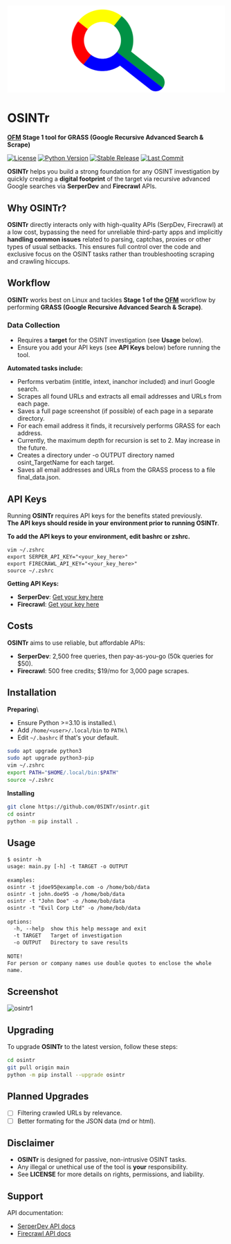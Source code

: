 ![osintr](osintr/docs/osintr.png)
# OSINTr
**[OFM](https://github.com/0SINTr/ofm) Stage 1 tool for GRASS (Google Recursive Advanced Search & Scrape)**

[![License](https://img.shields.io/badge/license-MIT-blue.svg)](https://raw.githubusercontent.com/0SINTr/osintr/master/LICENSE)
[![Python Version](https://img.shields.io/badge/python-3.10+-green)](https://www.python.org)
[![Stable Release](https://img.shields.io/badge/version-0.1.0-blue.svg)](https://github.com/0SINTr/osintr/releases/tag/v0.1.0)
[![Last Commit](https://img.shields.io/github/last-commit/0SINTr/osintr)](https://github.com/0SINTr/osintr/commits/main)

**OSINTr** helps you build a strong foundation for any OSINT investigation by quickly creating a **digital footprint** of the target via recursive advanced Google searches via **SerperDev** and **Firecrawl** APIs.

## Why OSINTr?

**OSINTr** directly interacts only with high-quality APIs (SerpDev, Firecrawl) at a low cost, bypassing the need for unreliable third-party apps and implicitly **handling common issues** related to parsing, captchas, proxies or other types of usual setbacks. This ensures full control over the code and exclusive focus on the OSINT tasks rather than troubleshooting scraping and crawling hiccups.

## Workflow

**OSINTr** works best on Linux and tackles **Stage 1 of the [OFM](https://github.com/0SINTr/ofm)** workflow by performing **GRASS (Google Recursive Advanced Search & Scrape)**.

### Data Collection

- Requires a **target** for the OSINT investigation (see **Usage** below).   
- Ensure you add your API keys (see **API Keys** below) before running the tool.

**Automated tasks include:**
- Performs verbatim (intitle, intext, inanchor included) and inurl Google search.
- Scrapes all found URLs and extracts all email addresses and URLs from each page.
- Saves a full page screenshot (if possible) of each page in a separate directory.
- For each email address it finds, it recursively performs GRASS for each address.
- Currently, the maximum depth for recursion is set to 2. May increase in the future.
- Creates a directory under -o OUTPUT directory named osint_TargetName for each target.
- Saves all email addresses and URLs from the GRASS process to a file final_data.json.

## API Keys

Running **OSINTr** requires API keys for the benefits stated previously.\
**The API keys should reside in your environment prior to running OSINTr**.

**To add the API keys to your environment, edit bashrc or zshrc.**
```plaintext
vim ~/.zshrc
export SERPER_API_KEY="<your_key_here>"
export FIRECRAWL_API_KEY="<your_key_here>"
source ~/.zshrc
```

**Getting API Keys:**

- **SerperDev**: [Get your key here](https://serper.dev/)
- **Firecrawl**: [Get your key here](https://www.firecrawl.dev/)

## Costs

**OSINTr** aims to use reliable, but affordable APIs:

- **SerperDev**: 2,500 free queries, then pay-as-you-go (50k queries for $50).
- **Firecrawl**: 500 free credits; $19/mo for 3,000 page scrapes. 

## Installation

**Preparing**\
- Ensure Python >=3.10 is installed.\
- Add `/home/<user>/.local/bin` to `PATH`.\
- Edit `~/.bashrc` if that's your default.

```bash
sudo apt upgrade python3
sudo apt upgrade python3-pip
vim ~/.zshrc
export PATH="$HOME/.local/bin:$PATH"
source ~/.zshrc
```

**Installing**
```bash
git clone https://github.com/0SINTr/osintr.git
cd osintr
python -m pip install .
```

## Usage

```console
$ osintr -h
usage: main.py [-h] -t TARGET -o OUTPUT

examples:
osintr -t jdoe95@example.com -o /home/bob/data
osintr -t john.doe95 -o /home/bob/data
osintr -t "John Doe" -o /home/bob/data
osintr -t "Evil Corp Ltd" -o /home/bob/data

options:
  -h, --help  show this help message and exit
  -t TARGET   Target of investigation
  -o OUTPUT   Directory to save results

NOTE!
For person or company names use double quotes to enclose the whole name.
```

## Screenshot

![osintr1](osintr/docs/x.png)

## Upgrading

To upgrade **OSINTr** to the latest version, follow these steps:

```bash
cd osintr
git pull origin main
python -m pip install --upgrade osintr
```

## Planned Upgrades

- [ ] Filtering crawled URLs by relevance.
- [ ] Better formating for the JSON data (md or html).

## Disclaimer

- **OSINTr** is designed for passive, non-intrusive OSINT tasks.
- Any illegal or unethical use of the tool is **your** responsibility.
- See **LICENSE** for more details on rights, permissions, and liability.

## Support

API documentation:

- [SerperDev API docs](https://serper.dev/)
- [Firecrawl API docs](https://docs.firecrawl.dev/introduction)